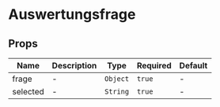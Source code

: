 # Auswertungsfrage

## Props

<!-- @vuese:Auswertungsfrage:props:start -->
|Name|Description|Type|Required|Default|
|---|---|---|---|---|
|frage|-|`Object`|`true`|-|
|selected|-|`String`|`true`|-|

<!-- @vuese:Auswertungsfrage:props:end -->


